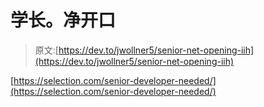 # 学长。净开口

> 原文:[https://dev.to/jwollner5/senior-net-opening-iih](https://dev.to/jwollner5/senior-net-opening-iih)

[https://selection.com/senior-developer-needed/](https://selection.com/senior-developer-needed/)